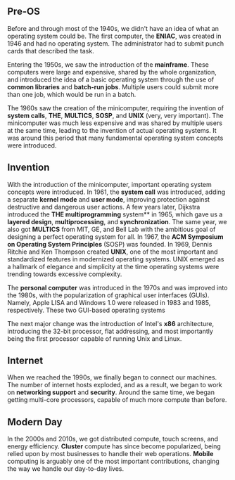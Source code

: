 ## Pre-OS
Before and through most of the 1940s, we didn't have an idea of what an operating system could be. The first computer, the **ENIAC**, was created in 1946 and had no operating system. The administrator had to submit punch cards that described the task. 

Entering the 1950s, we saw the introduction of the **mainframe**. These computers were large and expensive, shared by the whole organization, and introduced the idea of a basic operating system through the use of **common libraries** and **batch-run jobs**. Multiple users could submit more than one job, which would be run in a batch. 

The 1960s saw the creation of the minicomputer, requiring the invention of **system calls**, **THE**, **MULTICS**, **SOSP**, and **UNIX** (very, very important). The minicomputer was much less expensive and was shared by multiple users at the same time, leading to the invention of actual operating systems. It was around this period that many fundamental operating system concepts were introduced. 

## Invention
With the introduction of the minicomputer, important operating system concepts were introduced. In 1961, the **system call** was introduced, adding a separate **kernel mode** and **user mode**, improving protection against destructive and dangerous user actions. A few years later, Dijkstra introduced the **THE multiprogramming** system** in 1965, which gave us a **layered design**, **multiprocessing**, and **synchronization**. The same year, we also got **MULTICS** from MIT, GE, and Bell Lab with the ambitious goal of designing a perfect operating system for all. In 1967, the **ACM Symposium on Operating System Principles** (SOSP) was founded. In 1969, Dennis Ritchie and Ken Thompson created **UNIX**, one of the most important and standardized features in modernized operating systems. UNIX emerged as a hallmark of elegance and simplicity at the time operating systems were trending towards excessive complexity. 

The **personal computer** was introduced in the 1970s and was improved into the 1980s, with the popularization of graphical user interfaces (GUIs). Namely, Apple LISA and Windows 1.0 were released in 1983 and 1985, respectively. These two GUI-based operating systems 

The next major change was the introduction of Intel's **x86** architecture, introducing the 32-bit processor, flat addressing, and most importantly being the first processor capable of running Unix and Linux. 

## Internet
When we reached the 1990s, we finally began to connect our machines. The number of internet hosts exploded, and as a result, we began to work on **networking support** and **security**. Around the same time, we began getting multi-core processors, capable of much more compute than before. 

## Modern Day
In the 2000s and 2010s, we got distributed compute, touch screens, and energy efficiency. **Cluster** compute has since become popularized, being relied upon by most businesses to handle their web operations. **Mobile** computing is arguably one of the most important contributions, changing the way we handle our day-to-day lives. 